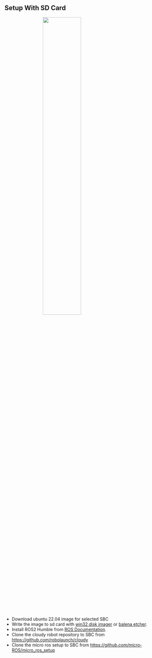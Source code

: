## **Setup With SD Card**

<img style="width:50%; margin-left:auto; margin-right:auto; display:block" src="https://www.raspberrypi.org/app/uploads/2020/03/RPI_intro-e1583228263677.png"/>



* Download ubuntu 22.04 image for selected SBC
* Write the image to sd card with <a href="https://win32diskimager.org/">win32 disk imager</a> or <a href="https://www.balena.io/etcher">balena etcher</a>.
* Install ROS2 Humble from <a href="https://docs.ros.org/en/humble/index.html">ROS Documentation</a>.
* Clone the cloudy robot repository to SBC from https://github.com/robolaunch/cloudy
* Clone the micro ros setup to SBC from https://github.com/micro-ROS/micro_ros_setup
